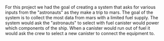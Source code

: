 For this project we had the goal of creating a system that asks for various inputs from the "astronauts" as they make a trip to mars. The goal of the system is to collect the most data from mars with a limited fuel supply. The system would ask the "astronauts" to select with fuel canister would power which components of the ship. When a canister would run out of fuel it would ask the crew to select a new canister to connect the equipment to. 
